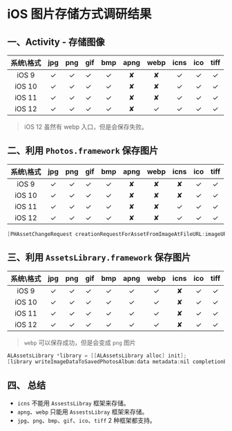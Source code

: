 # iOS 图片存储方式调研结果

## 一、Activity - 存储图像

| 系统\格式 | jpg| png| gif| bmp|apng|webp|icns|ico|tiff|
|:-------------:|:-------------:|:-------------:|:-------------|:-------------:|:-------------:|:-------------:|:-------------:|:-------------:|:-------------:|
|iOS 9 |✓|✓|✓|✓|✘|✘|✓|✓|✓|
|iOS 10|✓|✓|✓|✓|✘|✘|✓|✓|✓|
|iOS 11|✓|✓|✓|✓|✘|✘|✓|✓|✓|
|iOS 12|✓|✓|✓|✓|✘|✓|✓|✓|✓|

> iOS 12 虽然有 webp 入口，但是会保存失败。 

## 二、利用 `Photos.framework` 保存图片

| 系统\格式 | jpg| png| gif| bmp|apng|webp|icns|ico|tiff|
|:-------------:|:-------------:|:-------------:|:-------------|:-------------:|:-------------:|:-------------:|:-------------:|:-------------:|:-------------:|
|iOS 9 |✓|✓|✓|✓|✘|✘|✘|✓|✓|
|iOS 10|✓|✓|✓|✓|✘|✘|✘|✓|✓|
|iOS 11|✓|✓|✓|✓|✘|✘|✓|✓|✓|
|iOS 12|✓|✓|✓|✓|✘|✘|✓|✓|✓|

``` objectivec
[PHAssetChangeRequest creationRequestForAssetFromImageAtFileURL:imageURL];
```

## 三、利用 `AssetsLibrary.framework` 保存图片
| 系统\格式 | jpg| png| gif| bmp|apng|webp|icns|ico|tiff|
|:-------------:|:-------------:|:-------------:|:-------------|:-------------:|:-------------:|:-------------:|:-------------:|:-------------:|:-------------:|
|iOS 9 |✓|✓|✓|✓|✓|✓|✘|✓|✓|
|iOS 10|✓|✓|✓|✓|✓|✓|✘|✓|✓|
|iOS 11|✓|✓|✓|✓|✓|✓|✘|✓|✓|
|iOS 12|✓|✓|✓|✓|✓|✓|✘|✓|✓|

> `webp` 可以保存成功，但是会变成 `png` 图片

``` objectivec
ALAssetsLibrary *library = [[ALAssetsLibrary alloc] init];
[library writeImageDataToSavedPhotosAlbum:data metadata:nil completionBlock:nil];
```

## 四、 总结
* `icns` 不能用 `AssestsLibray` 框架来存储。
* `apng`、`webp` 只能用 `AssestsLibray` 框架来存储。
* `jpg`、`png`、`bmp`、`gif`、`ico`、`tiff` 2 种框架都支持。


